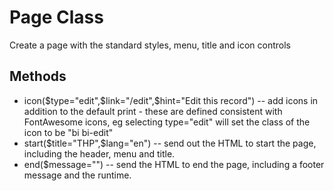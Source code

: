 # Page Class

Create a page with the standard styles, menu, title and icon controls

## Methods
* icon($type="edit",$link="/edit",$hint="Edit this record") -- add icons in addition to the default print - these are defined consistent with FontAwesome icons, eg selecting type="edit" will set the class of the icon to be "bi bi-edit"
* start($title="THP",$lang="en") -- send out the HTML to start the page, including the header, menu and title.
* end($message="") -- send the HTML to end the page, including a footer message and the runtime.
